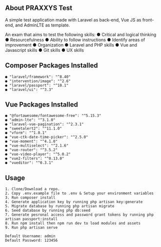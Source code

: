 
## About PRAXXYS Test
A simple test application made with Laravel as back-end, Vue JS as front-end, and AdminLTE as template.

An exam that aims to test the following skills:
    ● Critical and logical thinking
    ● Resourcefulness
    ● Ability to follow instructions
    ● Identify areas of improvement
    ● Organization
    ● Laravel and PHP skills
    ● Vue and Javascript skills
    ● Git skills
    ● UX skills

## Composer Packages Installed
    ● "laravel/framework": "^8.40"
    ● "intervention/image": "^2.6"
    ● "laravel/passport": "^10.1"
    ● "laravel/ui": "^3.3"
    
## Vue Packages Installed
    ● "@fortawesome/fontawesome-free": "^5.15.3"
    ● "admin-lte": "^3.1.0"
    ● "laravel-vue-pagination": "^2.3.1"
    ● "sweetalert2": "^11.1.0"
    ● "vform": "^1.0.1"
    ● "vue-ctk-date-time-picker": "^2.5.0"
    ● "vue-moment": "^4.1.0"
    ● "vue-multiselect": "^2.1.6"
    ● "vue-router": "^3.5.2"
    ● "vue-video-player": "^5.0.2"
    ● "vue2-filters": "^0.13.0"
    ● "vueditor": "^0.3.1"

## Usage

    1. Clone/Download a repo.
    2. Copy .env.example file to .env & Setup your environment variables
    3. Run composer install
    4. Generate application key by running php artisan key:generate
    5. Migrate database by running php artisan migrate
    6. Seed database by running php db:seed
    7. Generate pesronal access and password grant tokens by running php artisan passport:install
    8. Run npm install then npm run dev to load modules and assets
    9. Run php artisan serve
    
    Default Username: admin
    Default Password: 123456
